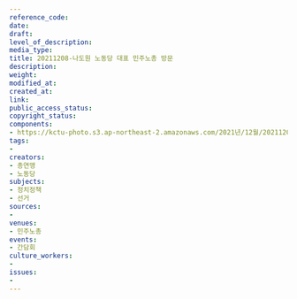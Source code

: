 ```yaml
---
reference_code: 
date: 
draft: 
level_of_description: 
media_type: 
title: 20211208-나도원 노동당 대표 민주노총 방문
description: 
weight: 
modified_at: 
created_at: 
link: 
public_access_status: 
copyright_status: 
components:
- https://kctu-photo.s3.ap-northeast-2.amazonaws.com/2021년/12월/20211208-나도원+노동당+대표+민주노총+방문/_1D20440.jpg
tags:
- 
creators:
- 총연맹
- 노동당
subjects:
- 정치정책
- 선거
sources:
- 
venues:
- 민주노총
events:
- 간담회
culture_workers:
- 
issues:
- 
---
```

